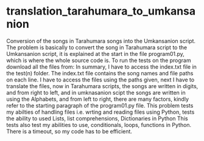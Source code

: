 # translation_tarahumara_to_umkansanion
Conversion of the songs in Tarahumara songs into the Umkansanion script. 
The problem is basically to convert the song in Tarahumara script to the Umkansanion script, it is explained at the start in the file program01.py, which is where the whole source code is. To run the tests on the program download all the files from: 
In summary, I have to access the index.txt file in the test(n) folder. The index.txt file contains the song names and file paths on each line. 
I have to access the files using the paths given, next I have to translate the files, now in Tarahumara scripts, the songs are written in digits, and from right to left, and in umknasanion scipt the songs are written in using the Alphabets, and from left to right, there are many factors, kindly refer to the starting paragraph of the program01.py file. 
This problem tests my abilties of handling files i.e. wrting and reading files using Python, tests the ability to used Lists, list comprehensions, Dictionaries in Python 
This tests also test my abilities to use, conditionals, loops, functions in Python.
There is a timeout, so my code has to be efficient. 

